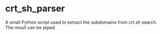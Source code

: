 # crt_sh_parser
A small Python script used to extract the subdomains from crt.sh search. The result can be piped.
